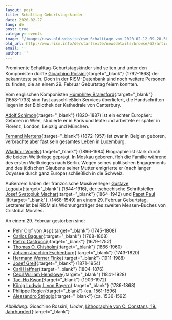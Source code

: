 ```yaml
---
layout: post
title: Schalttag-Geburtstagskinder
date: 2020-02-27
lang: de
post: true
category: events
image: "/images/news-old-website/csm_Schalttage_vom_2020-02-12_09-28-56_bdbbf75c0d.png"
old_url: http://www.rism.info/de/startseite/newsdetails/browse/62/article/64/musical-leap-year-babies.html
email: ''
author: ''
---
```



Prominente Schalttag-Geburtstagskinder sind selten und unter den Komponisten dürfte [Gioachino Rossini](https://opac.rism.info/search?View=rism&q=Gioachino%20Rossini){:target="_blank"} (1792-1868) der bekannteste sein. Doch in der RISM-Datenbank sind noch weitere Personen zu finden, die an einem 29. Februar Geburtstag feiern konnten.

Vom englischen Komponisten [Humphrey Bralesford](https://opac.rism.info/search?View=rism&q=Humphrey%20Bralesford){:target="_blank"} (1658-1733) sind fast ausschließlich Services überliefert, die Handschriften liegen in der Bibliothek der Kathedrale von Canterbury.

[Adolf Schimon](https://opac.rism.info/search?View=rism&q=Adolf%20Schimon){:target="_blank"} (1820-1887) ist ein echter Europäer: Geboren in Wien, studierte er in Paris und lebte und arbeitete er später in Florenz, London, Leipzig und München.

[Fernand Mertens](https://opac.rism.info/search?View=rism&q=Fernand%20Mertens){:target="_blank"} (1872-1957) ist zwar in Belgien geboren, verbrachte aber fast sein gesamtes Leben in Luxemburg.

[Wladimir Vogels](https://opac.rism.info/search?View=rism&q=Wladimir%20Vogel){:target="_blank"} (1896-1984) Biographie ist stark durch die beiden Weltkriege geprägt. In Moskau geboren, floh die Familie während des ersten Weltkrieges nach Berlin. Wegen seines politischen Engagements und des jüdischen Glaubens seiner Mutter emigrierte er (nach langer Odyssee durch ganz Europa) schließlich in die Schweiz.

Außerdem haben der französische Musikverleger [Gustave Legouix](https://opac.rism.info/search?View=rism&q=Gustave%20Legouix){:target="_blank"} (1844-1916), der tschechische Schriftsteller [Josef Svatopluk Machar](https://opac.rism.info/search?View=rism&q=Josef%20Svatopluk%20Machar){:target="_blank"} (1864-1942) und [Papst Paul III](https://opac.rism.info/search?id=990042175&View=rism){:target="_blank"}. (1468-1549) an einem 29. Februar Geburtstag. Letzterer ist bei RISM als Widmungsträger des zweiten Messen-Buches von Cristobal Morales.

An einem 29. Februar gestorben sind:

- [Pehr Olof von Asp](https://opac.rism.info/search?View=rism&q=Pehr%20Olof%20von%20Asp){:target="_blank"} (1745-1808)
- [Carlos Baguer](https://opac.rism.info/search?View=rism&q=Carlos%20Baguer){:target="_blank"} (1768-1808)
- [Pietro Castrucci](https://opac.rism.info/search?View=rism&q=Pietro%20Castrucci){:target="_blank"} (1679-1752)
- [Thomas O. Chisholm](https://opac.rism.info/search?View=rism&q=Thomas%20Chisholm){:target="_blank"} (1866-1960)
- [Johann Joachim Eschenburg](https://opac.rism.info/search?View=rism&q=Johann%20Joachim%20Eschenburg){:target="_blank"} (1743-1820)
- [Hermann Werner Finke](https://opac.rism.info/search?View=rism&q=Hermann%20Werner%20Finke){:target="_blank"} (1911-1988)
- [Josef Greif](https://opac.rism.info/search?View=rism&q=Josef%20Greif){:target="_blank"} (1871-1954)
- [Carl Haffner](https://opac.rism.info/search?View=rism&q=Carl%20Haffner){:target="_blank"} (1804-1876)
- [Cecil William Henslowe](https://opac.rism.info/search?View=rism&q=Cecil%20William%20Henslowe){:target="_blank"} (1841-1928)
- [Tae-Ho Kwon](https://opac.rism.info/search?View=rism&q=Tae-Ho%20Kwon){:target="_blank"} (1903-1972)
- [König Ludwig I. von Bayern](https://opac.rism.info/search?View=rism&q=Ludwig%20I%20K%C3%B6nig%20von%20Bayern){:target="_blank"} (1786-1868)
- [Philippe Rogier](https://opac.rism.info/search?View=rism&q=Philippe%20Rogier){:target="_blank"} (ca. 1561-1596)
- [Alessandro Striggio](https://opac.rism.info/search?View=rism&q=Alessandro%20Striggio){:target="_blank"} (ca. 1536-1592)

_Abbildung_: Gioachino Rossini, _Lieder_, [Lithographie von C. Constans, 19. Jahrhundert](http://tudigit.ulb.tu-darmstadt.de/show/his-Port-R-0115-a/0001/image){:target="_blank"}




